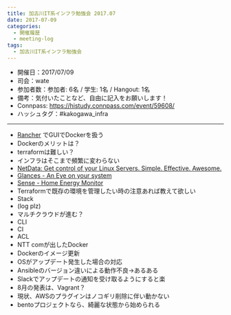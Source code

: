 ```yaml
---
title: 加古川IT系インフラ勉強会 2017.07
date: 2017-07-09
categories:
  - 開催履歴
  - meeting-log
tags:
  - 加古川IT系インフラ勉強会
---
```


* 開催日：2017/07/09
* 司会：wate
* 参加者数：参加者: 6名 / 学生: 1名 / Hangout: 1名
* 備考：気付いたことなど、自由に記入をお願いします！
* Connpass: https://histudy.connpass.com/event/59608/
* ハッシュタグ：#kakogawa_infra

---

* [Rancher](https://www.slideshare.net/zembutsu/docker-operation-and-introduciton-rancher-qpstudy-2015-06) でGUIでDockerを扱う
* Dockerのメリットは？
* terraformは難しい？
* インフラはそこまで頻繁に変わらない
* [NetData: Get control of your Linux Servers. Simple. Effective. Awesome.](https://my-netdata.io/)
* [Glances - An Eye on your system](https://nicolargo.github.io/glances/)
* [Sense - Home Energy Monitor](https://sense.com/)
* Terraformで既存の環境を管理したい時の注意あれば教えて欲しい
* Stack
* (log plz)
* マルチクラウドが進む？
* CLI
* CI
* ACL
* NTT comが出したDocker
* Dockerのイメージ更新
* OSがアップデート発生した場合の対応
* Ansibleのバージョン違いによる動作不良→あるある
* Slackでアップデートの通知を受け取るようにすると楽
* 8月の発表は、Vagrant？
* 現状、AWSのプラグインはノコギリ削除に伴い動かない
* bentoプロジェクトなら、綺麗な状態から始められる
